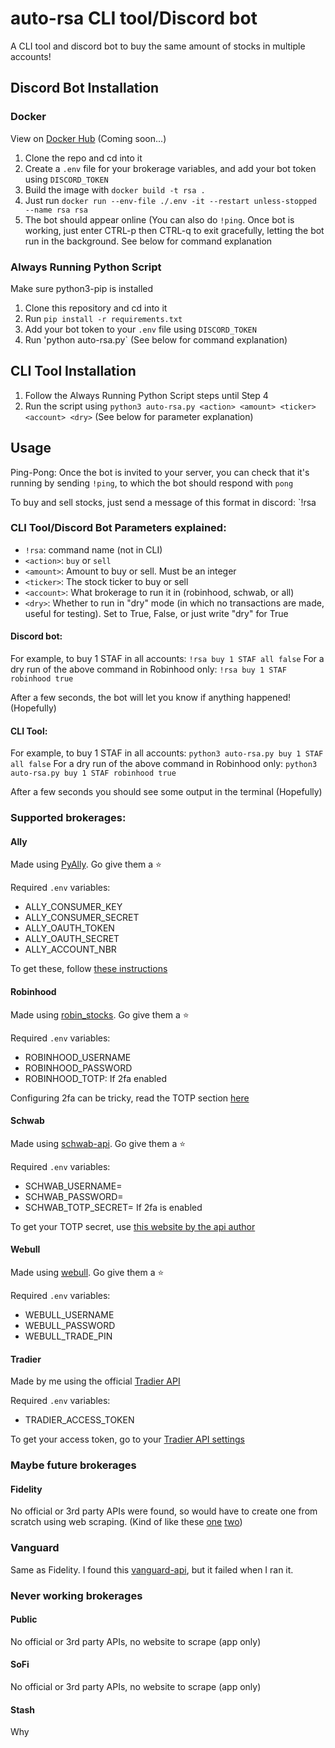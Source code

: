# auto-rsa CLI tool/Discord bot
A CLI tool and discord bot to buy the same amount of stocks in multiple accounts!

## Discord Bot Installation
### Docker
View on [Docker Hub](#) (Coming soon...)
1. Clone the repo and cd into it
2. Create a `.env` file for your brokerage variables, and add your bot token using `DISCORD_TOKEN`
3. Build the image with `docker build -t rsa .`
4. Just run `docker run --env-file ./.env -it --restart unless-stopped --name rsa rsa`
5. The bot should appear online (You can also do `!ping`. Once bot is working, just enter CTRL-p then CTRL-q to exit gracefully, letting the bot run in the background. See below for command explanation

### Always Running Python Script
Make sure python3-pip is installed
1. Clone this repository and cd into it
2. Run `pip install -r requirements.txt`
3. Add your bot token to your `.env` file using `DISCORD_TOKEN`
4. Run 'python auto-rsa.py` (See below for command explanation)

## CLI Tool Installation
1. Follow the Always Running Python Script steps until Step 4
2. Run the script using `python3 auto-rsa.py <action> <amount> <ticker> <account> <dry>` (See below for parameter explanation)

## Usage
Ping-Pong: Once the bot is invited to your server, you can check that it's running by sending `!ping`, to which the bot should respond with `pong`

To buy and sell stocks, just send a message of this format in discord:
`!rsa <action> <amount> <ticker> <account> <dry>

### CLI Tool/Discord Bot Parameters explained:
- `!rsa`: command name (not in CLI)
- `<action>`: `buy` or `sell`
- `<amount>`: Amount to buy or sell. Must be an integer
- `<ticker>`: The stock ticker to buy or sell
- `<account>`: What brokerage to run it in (robinhood, schwab, or all)
- `<dry>`: Whether to run in "dry" mode (in which no transactions are made, useful for testing). Set to True, False, or just write "dry" for True
#### Discord bot:
For example, to buy 1 STAF in all accounts:
`!rsa buy 1 STAF all false`
For a dry run of the above command in Robinhood only:
`!rsa buy 1 STAF robinhood true`

After a few seconds, the bot will let you know if anything happened! (Hopefully)

#### CLI Tool:
For example, to buy 1 STAF in all accounts:
`python3 auto-rsa.py buy 1 STAF all false`
For a dry run of the above command in Robinhood only:
`python3 auto-rsa.py buy 1 STAF robinhood true`

After a few seconds you should see some output in the terminal (Hopefully)


### Supported brokerages:
#### Ally
Made using [PyAlly](https://github.com/alienbrett/PyAlly). Go give them a ⭐

Required `.env` variables:
- ALLY_CONSUMER_KEY
- ALLY_CONSUMER_SECRET
- ALLY_OAUTH_TOKEN
- ALLY_OAUTH_SECRET
- ALLY_ACCOUNT_NBR

To get these, follow [these instructions](https://alienbrett.github.io/PyAlly/installing.html#get-the-library)
#### Robinhood
Made using [robin_stocks](https://github.com/jmfernandes/robin_stocks). Go give them a ⭐

Required `.env` variables:
- ROBINHOOD_USERNAME
- ROBINHOOD_PASSWORD
- ROBINHOOD_TOTP: If 2fa enabled

Configuring 2fa can be tricky, read the TOTP section [here](https://github.com/jmfernandes/robin_stocks/blob/master/Robinhood.rst)
#### Schwab
Made using [schwab-api](https://github.com/itsjafer/schwab-api). Go give them a ⭐

Required `.env` variables:
- SCHWAB_USERNAME=
- SCHWAB_PASSWORD=
- SCHWAB_TOTP_SECRET= If 2fa is enabled

To get your TOTP secret, use [this website by the api author](https://itsjafer.com/#/schwab)
#### Webull
Made using [webull](https://github.com/tedchou12/webull). Go give them a ⭐

Required `.env` variables:
- WEBULL_USERNAME
- WEBULL_PASSWORD
- WEBULL_TRADE_PIN

#### Tradier
Made by me using the official [Tradier API](https://documentation.tradier.com/brokerage-api/trading/getting-started)

Required `.env` variables:
- TRADIER_ACCESS_TOKEN

To get your access token, go to your [Tradier API settings](https://dash.tradier.com/settings/api)
### Maybe future brokerages
#### Fidelity
No official or 3rd party APIs were found, so would have to create one from scratch using web scraping. (Kind of like these [one](https://www.youtube.com/watch?v=PrSgKllqquA) [two](https://www.youtube.com/watch?v=CF5ItVde4lc&t=315s))
### Vanguard
Same as Fidelity. I found this [vanguard-api](https://github.com/rikonor/vanguard-api), but it failed when I ran it.

### Never working brokerages
#### Public
No official or 3rd party APIs, no website to scrape (app only)
#### SoFi
No official or 3rd party APIs, no website to scrape (app only)
#### Stash
Why
